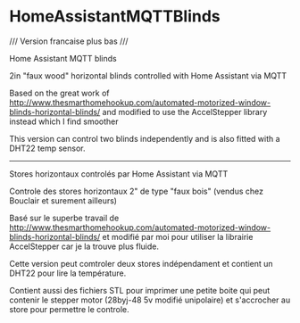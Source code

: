 # HomeAssistantMQTTBlinds

/// Version francaise plus bas ///

Home Assistant MQTT blinds

2in "faux wood" horizontal blinds controlled with Home Assistant via MQTT

Based on the great work of http://www.thesmarthomehookup.com/automated-motorized-window-blinds-horizontal-blinds/
and modified to use the AccelStepper library instead which I find smoother

This version can control two blinds independently and is also fitted with a DHT22 temp sensor.


-----------------------------------------------------------------------

Stores horizontaux controlés par Home Assistant via MQTT

Controle des stores horizontaux 2" de type "faux bois" (vendus chez Bouclair et surement ailleurs)

Basé sur le superbe travail de http://www.thesmarthomehookup.com/automated-motorized-window-blinds-horizontal-blinds/ 
et modifié par moi pour utiliser la librairie AccelStepper car je la trouve plus fluide.

Cette version peut comtroler deux stores indépendament et contient un DHT22 pour lire la température.

Contient aussi des fichiers STL pour imprimer une petite boite qui peut contenir le stepper motor (28byj-48 5v modifié unipolaire) et s'accrocher au store pour permettre le controle.
